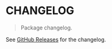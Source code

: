 # CHANGELOG

> Package changelog.

See [GitHub Releases](https://github.com/stdlib-js/blas-ext-base-dapxsum/releases) for the changelog.